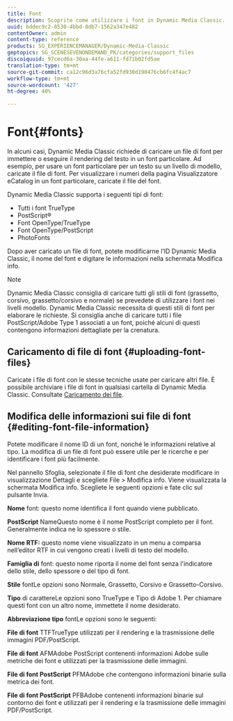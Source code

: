 ```yaml
---
title: Font
description: Scoprite come utilizzare i font in Dynamic Media Classic.
uuid: bddec9c2-8530-4bbd-8db7-1562a347e482
contentOwner: admin
content-type: reference
products: SG_EXPERIENCEMANAGER/Dynamic-Media-Classic
geptopics: SG_SCENESEVENONDEMAND_PK/categories/support_files
discoiquuid: 97cecd6a-30aa-44fe-a611-fd71b02fd5ae
translation-type: tm+mt
source-git-commit: ca12c96d3a76cfa52fd930d190476cb6fc4f4ac7
workflow-type: tm+mt
source-wordcount: '427'
ht-degree: 40%

---
```



# Font{#fonts}

In alcuni casi, Dynamic Media Classic richiede di caricare un file di font per immettere o eseguire il rendering del testo in un font particolare. Ad esempio, per usare un font particolare per un testo su un livello di modello, caricate il file di font. Per visualizzare i numeri della pagina Visualizzatore eCatalog in un font particolare, caricate il file del font.

Dynamic Media Classic supporta i seguenti tipi di font:

* Tutti i font TrueType
* PostScript®
* Font OpenType/TrueType
* Font OpenType/PostScript
* PhotoFonts

Dopo aver caricato un file di font, potete modificarne l’ID Dynamic Media Classic, il nome del font e digitare le informazioni nella schermata Modifica info.

>[!NOTE]
>
>Dynamic Media Classic consiglia di caricare tutti gli stili di font (grassetto, corsivo, grassetto/corsivo e normale) se prevedete di utilizzare i font nei livelli modello. Dynamic Media Classic necessita di questi stili di font per elaborare le richieste. Si consiglia anche di caricare tutti i file PostScript/Adobe Type 1 associati a un font, poiché alcuni di questi contengono informazioni dettagliate per la crenatura.

## Caricamento di file di font  {#uploading-font-files}

Caricate i file di font con le stesse tecniche usate per caricare altri file. È possibile archiviare i file di font in qualsiasi cartella di Dynamic Media Classic. Consultate [Caricamento dei file](uploading-files.md#uploading_your_files).

## Modifica delle informazioni sui file di font  {#editing-font-file-information}

Potete modificare il nome ID di un font, nonché le informazioni relative al tipo. La modifica di un file di font può essere utile per le ricerche e per identificare i font più facilmente.

Nel pannello Sfoglia, selezionate il file di font che desiderate modificare in visualizzazione Dettagli e scegliete File > Modifica info. Viene visualizzata la schermata Modifica info. Scegliete le seguenti opzioni e fate clic sul pulsante Invia.

**Nome** font: questo nome identifica il font quando viene pubblicato.

**PostScript** NameQuesto nome è il nome PostScript completo per il font. Generalmente indica ne lo spessore o stile.

**Nome RTF:** questo nome viene visualizzato in un menu a comparsa nell’editor RTF in cui vengono creati i livelli di testo del modello.

**Famiglia di** font: questo nome riporta il nome del font senza l&#39;indicatore dello stile, dello spessore o del tipo di font.

**Stile** fontLe opzioni sono Normale, Grassetto, Corsivo e Grassetto-Corsivo.

**Tipo** di carattereLe opzioni sono TrueType e  Tipo di Adobe 1. Per chiamare questi font con un altro nome, immettete il nome desiderato.

**Abbreviazione tipo** fontLe opzioni sono le seguenti:

**File di font** TTFTrueType utilizzati per il rendering e la trasmissione delle immagini PDF/PostScript.

**File di font** AFMAdobe PostScript contenenti informazioni  Adobe sulle metriche dei font e utilizzati per la trasmissione delle immagini.

**File di font PostScript** PFMAdobe che contengono informazioni binarie sulla metrica dei font.

**File di font PostScript** PFBAdobe contenenti informazioni binarie sul contorno dei font e utilizzati per il rendering e la trasmissione delle immagini PDF/PostScript.
